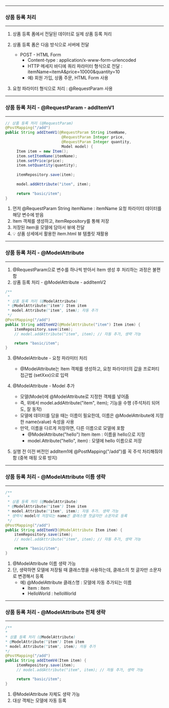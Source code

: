 -----
### 상품 등록 처리
-----
1. 상품 등록 폼에서 전달된 데이터로 실제 상품 등록 처리
2. 상품 등록 폼은 다음 방식으로 서버에 전달
   - POST - HTML Form
     + Content-type : application/x-www-form-urlencoded
     + HTTP 메세지 바디에 쿼리 파라미터 형식으로 전달 : itemName=itemA&price=10000&quantity=10
     + 예) 회원 가입, 상품 주문, HTML Form 사용

3. 요청 파라미터 형식으로 처리 : @RequestParam 사용

-----
### 상품 등록 처리 - @RequestParam - addItemV1
-----
```java
// 상품 등록 처리 (@RequestParam)
@PostMapping("/add")
public String addItemV1(@RequestParam String itemName,
                         @RequestParam Integer price,
                         @RequestParam Integer quantity,
                         Model model) {
     Item item = new Item();
     item.setItemName(itemName);
     item.setPrice(price);
     item.setQuantity(quantity);
     
     itemRepository.save(item);
     
     model.addAttribute("item", item);
     
     return "basic/item";
}
```

1. 먼저 @RequestParam String itemName : itemName 요청 파라미터 데이터를 해당 변수에 받음
2. Item 객체를 생성하고, itemRepository를 통해 저장
3. 저장된 item을 모델에 담아서 뷰에 전달
4. 💡 상품 상세에서 활용한 item.html 뷰 템플릿 재활용

-----
### 상품 등록 처리 - @ModelAttribute
-----
1. @RequestParam으로 변수를 하나씩 받아서 Item 생성 후 처리하는 과정은 불편함
2. 상품 등록 처리 - @ModelAttribute - addItemV2
```java
/**
 *
 * 상품 등록 처리 (@ModelAttribute)
 * @ModelAttribute("item") Item item
 * model.Attribute("item", item); 자동 추가
 */
@PostMapping("/add")
public String addItemV2(@ModelAttribute("item") Item item) {
    itemRepository.save(item);
    // model.addAttribute("item", item); // 자동 추가, 생략 가능

    return "basic/item";
}
```
3. @ModelAttribute - 요청 파라미터 처리
   - @ModelAttribute는 Item 객체를 생성하고, 요청 파라미터의 값을 프로퍼티 접근법 (setXxx)으로 입력

4. @ModelAttribute - Model 추가
   - 모델(Model)에 @ModelAttribute로 지정한 객체를 넣어줌
   - 즉, 위에서 model.addAttribute("item", item); 기능을 수행 (주석처리 되어도, 잘 동작)
   - 모델에 데이터를 담을 때는 이름이 필요한데, 이름은 @ModelAttribute에 지정한 name(value) 속성을 사용
   - 만약, 이름을 다르게 저장하면, 다른 이름으로 모델에 포함
     + @ModelAttribute("hello") Item item : 이름을 hello으로 지정
     + model.Attribute("hello", item) : 모델에 hello 이름으로 저장

5. 실행 전 이전 버전인 addItem1에 @PostMapping("/add")를 꼭 주석 처리해줘야 함 (중복 매핑 오류 방지)

-----
### 상품 등록 처리 - @ModelAttribute 이름 생략
-----
```java
/**
 *
 * 상품 등록 처리 (@ModelAttribute)
 * @ModelAttribute("item") Item item
 * model.Attribute("item", item); 자동 추가. 생략 가능
 * 생략시 model에 저장되는 name은 클래스명 첫글자만 소문자로 등록
 */
@PostMapping("/add")
public String addItemV3(@ModelAttribute Item item) {
    itemRepository.save(item);
    // model.addAttribute("item", item); // 자동 추가, 생략 가능

    return "basic/item";
}
```

1. @ModelAttribute 이름 생략 가능
2. 단, 생략하면 모델에 저장될 때 클래스명을 사용하는데, 클래스의 첫 글자만 소문자로 변경해서 등록
   - 예) @ModelAttribute 클래스명 : 모델에 자동 추가되는 이름
     + Item : item
     + HelloWorld : helloWorld

-----
### 상품 등록 처리 - @ModelAttribute 전체 생략
-----
```java
/**
*
* 상품 등록 처리 (@ModelAttribute)
* @ModelAttribute("item") Item item
* model.Attribute("item", item); 자동 추가
*/
@PostMapping("/add")
public String addItemV4(Item item) {
     itemRepository.save(item);
     // model.addAttribute("item", item); // 자동 추가, 생략 가능

     return "basic/item";
}
```
1. @ModelAttribute 자체도 생략 가능
2. 대상 객체는 모델에 자동 등록
 
